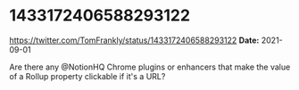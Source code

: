 # 1433172406588293122
https://twitter.com/TomFrankly/status/1433172406588293122
**Date:** 2021-09-01

Are there any @NotionHQ Chrome plugins or enhancers that make the value of a Rollup property clickable if it's a URL?
